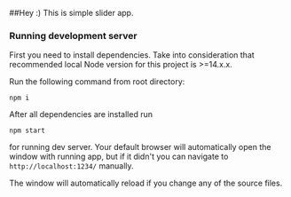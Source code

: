 ##Hey :) This is simple slider app.

### Running development server

First you need to install dependencies. Take into consideration that recommended local Node version for this project
is >=14.x.x.

Run the following command from root directory:

`npm i`

After all dependencies are installed run

`npm start`

for running dev server. Your default browser will automatically open the window with running app, but if it didn't you
can navigate to `http://localhost:1234/` manually.

The window will automatically reload if you change any of the source files.
